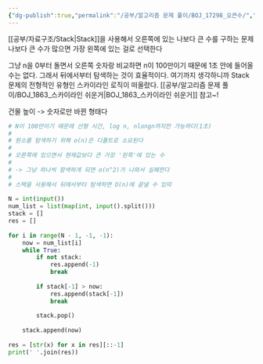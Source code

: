 ```yaml
---
{"dg-publish":true,"permalink":"/공부/알고리즘 문제 풀이/BOJ_17298_오큰수/","dgPassFrontmatter":true}
---
```


[[공부/자료구조/Stack\|Stack]]을 사용해서 오른쪽에 있는 나보다 큰 수를 구하는 문제
나보다 큰 수가 많으면 가장 왼쪽에 있는 걸로 선택한다

그냥 n을 0부터 돌면서 오른쪽 숫자랑 비교하면 n이 100만이기 때문에 1초 안에 들어올 수는 없다. 그래서 뒤에서부터 탐색하는 것이 효율적이다. 여기까지 생각하니까 Stack 문제의 전형적인 유형인 스카이라인 로직이 떠올랐다. [[공부/알고리즘 문제 풀이/BOJ_1863_스카이라인 쉬운거\|BOJ_1863_스카이라인 쉬운거]] 참고~!

건물 높이 -> 숫자로만 바뀐 형태다


```python
# N이 100만이기 때문에 선형 시간, log n, nlongn까지만 가능하다(1초)  
#  
# 원소를 탐색하기 위해 o(n)은 디폴트로 소요된다  
#  
# 오른쪽에 있으면서 현재값보다 큰 가장 '왼쪽'에 있는 수  
#  
# -> 그냥 하나씩 함색하게 되면 o(n^2)가 나와서 실패한다  
#  
# 스택을 사용해서 뒤에서부터 탐색하면 O(n)에 끝낼 수 있따  
  
N = int(input())  
num_list = list(map(int, input().split()))  
stack = []  
res = []  
  
for i in range(N - 1, -1, -1):  
    now = num_list[i]  
    while True:  
        if not stack:  
            res.append(-1)  
            break  
  
        if stack[-1] > now:  
            res.append(stack[-1])  
            break  
  
        stack.pop()  
  
    stack.append(now)  
  
res = [str(x) for x in res][::-1]  
print(' '.join(res))
```